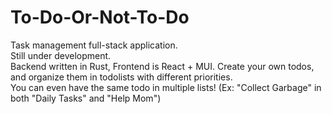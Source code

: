 # To-Do-Or-Not-To-Do
Task management full-stack application.  
Still under development.  
Backend written in Rust, Frontend is React + MUI.
Create your own todos, and organize them in todolists with different priorities.  
You can even have the same todo in multiple lists! (Ex: "Collect Garbage" in both "Daily Tasks" and "Help Mom")  

